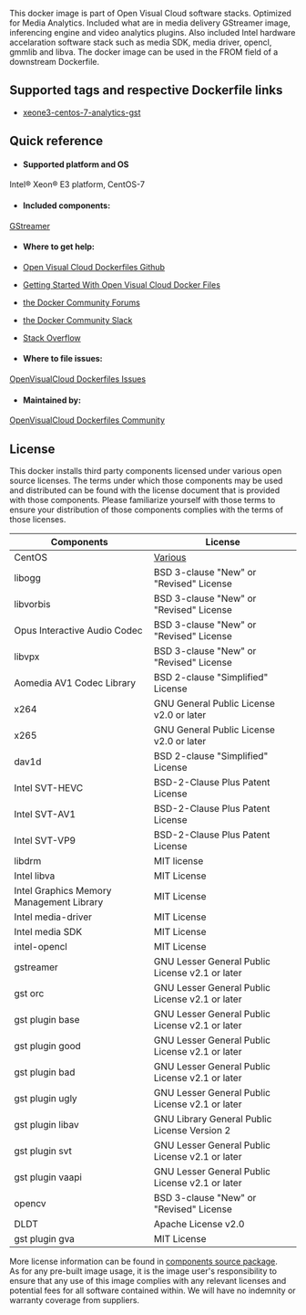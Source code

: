 This docker image is part of Open Visual Cloud software stacks. Optimized for Media Analytics. Included what are in media delivery GStreamer image, inferencing engine and video analytics plugins. Also included Intel hardware accelaration software stack such as media SDK, media driver, opencl, gmmlib and libva. The docker image can be used in the FROM field of a downstream Dockerfile. 

## Supported tags and respective Dockerfile links
 - [xeone3-centos-7-analytics-gst](https://github.com/OpenVisualCloud/Dockerfiles/blob/master/XeonE3/centos-7/analytics/gst/Dockerfile)

## Quick reference
- #### Supported platform and OS
Intel&reg; Xeon&reg; E3 platform, CentOS-7

- #### Included components:
[GStreamer](https://github.com/OpenVisualCloud/Dockerfiles/blob/master/doc/gst.md)	


- #### Where to get help:
- [Open Visual Cloud Dockerfiles Github](https://github.com/OpenVisualCloud/Dockerfiles)
- [Getting Started With Open Visual Cloud Docker Files](https://01.org/openvisualcloud/documents/get-started-docker)
- [the Docker Community Forums](https://forums.docker.com)
- [the Docker Community Slack](https://www.docker.com/docker-community)
- [Stack Overflow](https://stackoverflow.com/questions/tagged/docker)

-  #### Where to file issues:
[OpenVisualCloud Dockerfiles Issues](https://github.com/OpenVisualCloud/Dockerfiles/issues)

- #### Maintained by:
[OpenVisualCloud Dockerfiles Community](https://github.com/OpenVisualCloud/Dockerfiles/graphs/contributors)


## License
This docker installs third party components licensed under various open source licenses.  The terms under which those components may be used and distributed can be found with the license document that is provided with those components.  Please familiarize yourself with those terms to ensure your distribution of those components complies with the terms of those licenses.


| Components | License |
| ----- | ----- |
|CentOS| [Various](https://hub.docker.com/_/centos) |
|libogg|BSD 3-clause "New" or "Revised" License|
|libvorbis|BSD 3-clause "New" or "Revised" License|
|Opus Interactive Audio Codec|BSD 3-clause "New" or "Revised" License|
|libvpx|BSD 3-clause "New" or "Revised" License|
|Aomedia AV1 Codec Library|BSD 2-clause "Simplified" License|
|x264|GNU General Public License v2.0 or later|
|x265|GNU General Public License v2.0 or later|
|dav1d|BSD 2-clause "Simplified" License|
|Intel SVT-HEVC|BSD-2-Clause Plus Patent License|
|Intel SVT-AV1|BSD-2-Clause Plus Patent License|
|Intel SVT-VP9|BSD-2-Clause Plus Patent License|
|libdrm|MIT license|
|Intel libva| MIT License
|Intel Graphics Memory Management Library| MIT License|
|Intel media-driver | MIT License|
|Intel media SDK|MIT License|
|intel-opencl | MIT License|
|gstreamer|GNU Lesser General Public License v2.1 or later|
|gst orc|GNU Lesser General Public License v2.1 or later|
|gst plugin base|GNU Lesser General Public License v2.1 or later|
|gst plugin good|GNU Lesser General Public License v2.1 or later|
|gst plugin bad|GNU Lesser General Public License v2.1 or later|
|gst plugin ugly|GNU Lesser General Public License v2.1 or later|
|gst plugin libav|GNU Library General Public License Version 2|
|gst plugin svt|GNU Lesser General Public License v2.1 or later|
|gst plugin vaapi|GNU Lesser General Public License v2.1 or later|
|opencv|BSD 3-clause "New" or "Revised" License|
|DLDT|Apache License v2.0|
|gst plugin gva|MIT License|


More license information can be found in [components source package](https://github.com/OpenVisualCloud/Dockerfiles-Resources).   
As for any pre-built image usage, it is the image user's responsibility to ensure that any use of this image complies with any relevant licenses and potential fees for all software contained within. We will have no indemnity or warranty coverage from suppliers.
